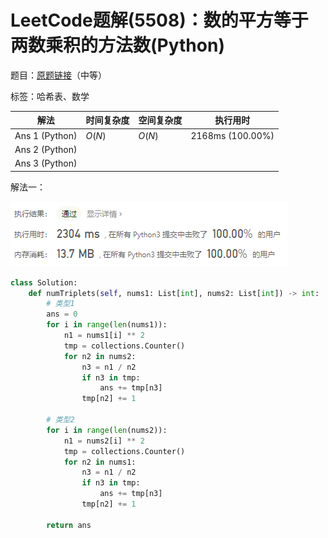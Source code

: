 # LeetCode题解(5508)：数的平方等于两数乘积的方法数(Python)

题目：[原题链接](https://leetcode-cn.com/problems/number-of-ways-where-square-of-number-is-equal-to-product-of-two-numbers/)（中等）

标签：哈希表、数学

| 解法           | 时间复杂度 | 空间复杂度 | 执行用时         |
| -------------- | ---------- | ---------- | ---------------- |
| Ans 1 (Python) | $O(N)$     | $O(N)$     | 2168ms (100.00%) |
| Ans 2 (Python) |            |            |                  |
| Ans 3 (Python) |            |            |                  |

解法一：

![LeetCode题解(5508)：截图](LeetCode题解(5508)：截图.png)

```python
class Solution:
    def numTriplets(self, nums1: List[int], nums2: List[int]) -> int:
        # 类型1
        ans = 0
        for i in range(len(nums1)):
            n1 = nums1[i] ** 2
            tmp = collections.Counter()
            for n2 in nums2:
                n3 = n1 / n2
                if n3 in tmp:
                    ans += tmp[n3]
                tmp[n2] += 1

        # 类型2
        for i in range(len(nums2)):
            n1 = nums2[i] ** 2
            tmp = collections.Counter()
            for n2 in nums1:
                n3 = n1 / n2
                if n3 in tmp:
                    ans += tmp[n3]
                tmp[n2] += 1

        return ans
```